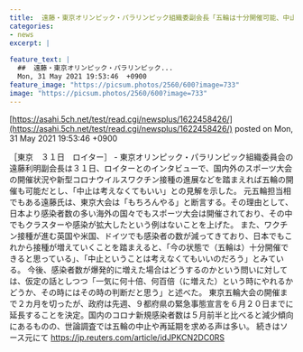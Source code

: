 ```yaml
---
title:  遠藤・東京オリンピック・パラリンピック組織委副会長「五輪は十分開催可能、中止考えなくていい」  
categories:
- news
excerpt: |
  
feature_text: |
  ##  遠藤・東京オリンピック・パラリンピック...
  Mon, 31 May 2021 19:53:46  +0900
feature_image: "https://picsum.photos/2560/600?image=733"
image: "https://picsum.photos/2560/600?image=733"
---
```


[https://asahi.5ch.net/test/read.cgi/newsplus/1622458426/](https://asahi.5ch.net/test/read.cgi/newsplus/1622458426/)
posted on Mon, 31 May 2021 19:53:46  +0900

<!--more-->

［東京　３１日　ロイター］ - 東京オリンピック・パラリンピック組織委員会の遠藤利明副会長は３１日、ロイターとのインタビューで、国内外のスポーツ大会の開催状況や新型コロナウイルスワクチン接種の進展などを踏まえれば五輪の開催も可能だとし、「中止は考えなくてもいい」との見解を示した。 元五輪担当相でもある遠藤氏は、東京大会は「もちろんやる」と断言する。その理由として、日本より感染者数の多い海外の国々でもスポーツ大会は開催されており、その中でもクラスターや感染が拡大したという例はないことを上げた。 また、ワクチン接種が進む英国や米国、ドイツでも感染者の数が減ってきており、日本でもこれから接種が増えていくことを踏まえると、「今の状態で（五輪は）十分開催できると思っている」、「中止ということは考えなくてもいいのだろう」とみている。 今後、感染者数が爆発的に増えた場合はどうするのかという問いに対しては、仮定の話としつつ「一気に何十倍、何百倍（に増えた）という時にやれるかどうか、その時にはその時の判断だと思う」と述べた。 東京五輪大会の開催まで２カ月を切ったが、政府は先週、９都府県の緊急事態宣言を６月２０日までに延長することを決定。国内のコロナ新規感染者数は５月前半と比べると減少傾向にあるものの、世論調査では五輪の中止や再延期を求める声は多い。 続きはソース元にて https://jp.reuters.com/article/idJPKCN2DC0RS
